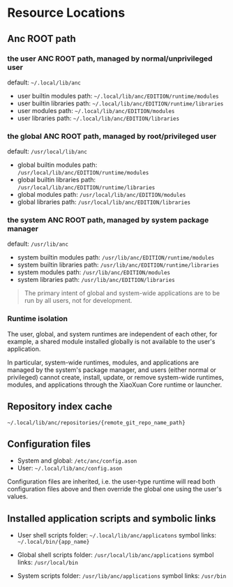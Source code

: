 # Resource Locations

## Anc ROOT path

### the user ANC ROOT path, managed by normal/unprivileged user

default: `~/.local/lib/anc`

- user builtin modules path:
  `~/.local/lib/anc/EDITION/runtime/modules`
- user builtin libraries path:
  `~/.local/lib/anc/EDITION/runtime/libraries`
- user modules path:
  `~/.local/lib/anc/EDITION/modules`
- user libraries path:
  `~/.local/lib/anc/EDITION/libraries`

### the global ANC ROOT path, managed by root/privileged user

default: `/usr/local/lib/anc`

- global builtin modules path:
  `/usr/local/lib/anc/EDITION/runtime/modules`
- global builtin libraries path:
  `/usr/local/lib/anc/EDITION/runtime/libraries`
- global modules path:
  `/usr/local/lib/anc/EDITION/modules`
- global libraries path:
  `/usr/local/lib/anc/EDITION/libraries`

### the system ANC ROOT path, managed by system package manager

default: `/usr/lib/anc`

- system builtin modules path:
  `/usr/lib/anc/EDITION/runtime/modules`
- system builtin libraries path:
  `/usr/lib/anc/EDITION/runtime/libraries`
- system modules path:
  `/usr/lib/anc/EDITION/modules`
- system libraries path:
  `/usr/lib/anc/EDITION/libraries`

> The primary intent of global and system-wide applications are to be run by all users, not for development.

<!--
### Examples

- builtin module:
  `{BUILTIN_MODULE_PATH}/http-client/{src, tests, output}`
- builtin library:
  `{BUILTIN_LIBRARY_PATH}/lz4/{src, lib, include}`
- general module:
  `{MODULE_PATH}/foo/1.0.1/{src, tests, output}`
- general library:
  `{LIBRARY_PATH}/bar/1.0.2/{src, lib, include}`
-->

### Runtime isolation

The user, global, and system runtimes are independent of each other, for example, a shared module installed globally is not available to the user's application.

In particular, system-wide runtimes, modules, and applications are managed by the system's package manager, and users (either normal or privileged) cannot create, install, update, or remove system-wide runtimes, modules, and applications through the XiaoXuan Core runtime or launcher.

## Repository index cache

`~/.local/lib/anc/repositories/{remote_git_repo_name_path}`

## Configuration files

- System and global: `/etc/anc/config.ason`
- User: `~/.local/lib/anc/config.ason`

Configuration files are inherited, i.e. the user-type runtime will read both configuration files above and then override the global one using the user's values.

## Installed application scripts and symbolic links

- User
  shell scripts folder:
  `~/.local/lib/anc/applicatons`
  symbol links:
  `~/.local/bin/{app_name}`

- Global
  shell scripts folder:
  `/usr/local/lib/anc/applications`
  symbol links:
  `/usr/local/bin`

- System
  scripts folder:
  `/usr/lib/anc/applications`
  symbol links:
  `/usr/bin`
